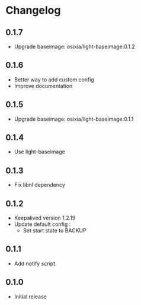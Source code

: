 # Changelog

## 0.1.7
  - Upgrade baseimage: osixia/light-baseimage:0.1.2

## 0.1.6
  - Better way to add custom config
  - Improve documentation

## 0.1.5
  - Upgrade baseimage: osixia/light-baseimage:0.1.1

## 0.1.4
  - Use light-baseimage

## 0.1.3
  - Fix libnl dependency

## 0.1.2
  - Keepalived version 1.2.19
  - Update default config :
    - Set start state to BACKUP

## 0.1.1
  - Add notify script

## 0.1.0
  - Initial release
